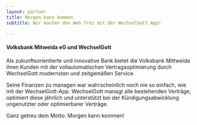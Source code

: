 ```yaml
---
layout: partner 
title: Morgen kann kommen 
subtitle: Wir machen den Weh frei mit der WechselGott App!

---
```


#### Volksbank Mitweida eG und WechselGott

Als zukunftsorientierte und innovative Bank bietet die Volksbank Mittweida ihren Kunden mit der vollautomatischen
Vertragsoptimierung durch WechselGott modernsten und zeitgemäßen Service.

Seine Finanzen zu managen war wahrscheinlich noch nie so einfach, wie mit der WechselGott-App. WechselGott managt alle
bestehenden Verträge, optimiert diese jährlich und unterstützt bei der Kündigungsabwicklung ungenutzter oder
optimierbarer Verträge.

Ganz getreu dem Motto: Morgen kann kommen!
